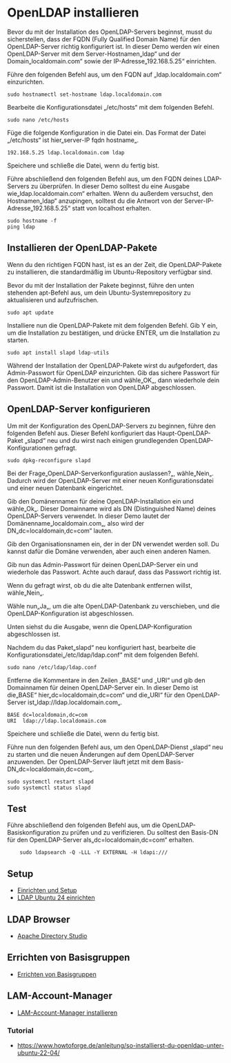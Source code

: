 # OpenLDAP installieren
Bevor du mit der Installation des OpenLDAP-Servers beginnst, musst du sicherstellen, dass der FQDN (Fully Qualified Domain Name) für den OpenLDAP-Server richtig konfiguriert ist. In dieser Demo werden wir einen OpenLDAP-Server mit dem Server-Hostnamen„ldap“ und der Domain„localdomain.com“ sowie der IP-Adresse„192.168.5.25“ einrichten.

Führe den folgenden Befehl aus, um den FQDN auf „ldap.localdomain.com“ einzurichten.

    sudo hostnamectl set-hostname ldap.localdomain.com

Bearbeite die Konfigurationsdatei „/etc/hosts“ mit dem folgenden Befehl.

    sudo nano /etc/hosts

Füge die folgende Konfiguration in die Datei ein. Das Format der Datei „/etc/hosts“ ist hier„server-IP fqdn hostname„.

    192.168.5.25 ldap.localdomain.com ldap

Speichere und schließe die Datei, wenn du fertig bist.

Führe abschließend den folgenden Befehl aus, um den FQDN deines LDAP-Servers zu überprüfen. In dieser Demo solltest du eine Ausgabe wie„ldap.localdomain.com“ erhalten. Wenn du außerdem versuchst, den Hostnamen„ldap“ anzupingen, solltest du die Antwort von der Server-IP-Adresse„192.168.5.25“ statt von localhost erhalten.

    sudo hostname -f
    ping ldap

## Installieren der OpenLDAP-Pakete

Wenn du den richtigen FQDN hast, ist es an der Zeit, die OpenLDAP-Pakete zu installieren, die standardmäßig im Ubuntu-Repository verfügbar sind.

Bevor du mit der Installation der Pakete beginnst, führe den unten stehenden apt-Befehl aus, um dein Ubuntu-Systemrepository zu aktualisieren und aufzufrischen.

    sudo apt update

Installiere nun die OpenLDAP-Pakete mit dem folgenden Befehl. Gib Y ein, um die Installation zu bestätigen, und drücke ENTER, um die Installation zu starten.

    sudo apt install slapd ldap-utils

Während der Installation der OpenLDAP-Pakete wirst du aufgefordert, das Admin-Passwort für OpenLDAP einzurichten. Gib das sichere Passwort für den OpenLDAP-Admin-Benutzer ein und wähle„OK„, dann wiederhole dein Passwort. Damit ist die Installation von OpenLDAP abgeschlossen.

## OpenLDAP-Server konfigurieren

Um mit der Konfiguration des OpenLDAP-Servers zu beginnen, führe den folgenden Befehl aus. Dieser Befehl konfiguriert das Haupt-OpenLDAP-Paket „slapd“ neu und du wirst nach einigen grundlegenden OpenLDAP-Konfigurationen gefragt.

    sudo dpkg-reconfigure slapd

Bei der Frage„OpenLDAP-Serverkonfiguration auslassen?„, wähle„Nein„. Dadurch wird der OpenLDAP-Server mit einer neuen Konfigurationsdatei und einer neuen Datenbank eingerichtet.

Gib den Domänennamen für deine OpenLDAP-Installation ein und wähle„Ok„. Dieser Domainname wird als DN (Distinguished Name) deines OpenLDAP-Servers verwendet. In dieser Demo lautet der Domänenname„localdomain.com„, also wird der DN„dc=localdomain,dc=com“ lauten.

Gib den Organisationsnamen ein, der in der DN verwendet werden soll. Du kannst dafür die Domäne verwenden, aber auch einen anderen Namen.

Gib nun das Admin-Passwort für deinen OpenLDAP-Server ein und wiederhole das Passwort. Achte auch darauf, dass das Passwort richtig ist.

Wenn du gefragt wirst, ob du die alte Datenbank entfernen willst, wähle„Nein„.

Wähle nun„Ja„, um die alte OpenLDAP-Datenbank zu verschieben, und die OpenLDAP-Konfiguration ist abgeschlossen.

Unten siehst du die Ausgabe, wenn die OpenLDAP-Konfiguration abgeschlossen ist.

Nachdem du das Paket„slapd“ neu konfiguriert hast, bearbeite die Konfigurationsdatei„/etc/ldap/ldap.conf“ mit dem folgenden Befehl.

    sudo nano /etc/ldap/ldap.conf

Entferne die Kommentare in den Zeilen „BASE“ und „URI“ und gib den Domainnamen für deinen OpenLDAP-Server ein. In dieser Demo ist die„BASE“ hier„dc=localdomain,dc=com“ und die„URI“ für den OpenLDAP-Server ist„ldap://ldap.localdomain.com„.

    BASE dc=localdomain,dc=com
    URI  ldap://ldap.localdomain.com

Speichere und schließe die Datei, wenn du fertig bist.

Führe nun den folgenden Befehl aus, um den OpenLDAP-Dienst „slapd“ neu zu starten und die neuen Änderungen auf dem OpenLDAP-Server anzuwenden. Der OpenLDAP-Server läuft jetzt mit dem Basis-DN„dc=localdomain,dc=com„.

    sudo systemctl restart slapd
    sudo systemctl status slapd

## Test

Führe abschließend den folgenden Befehl aus, um die OpenLDAP-Basiskonfiguration zu prüfen und zu verifizieren. Du solltest den Basis-DN für den OpenLDAP-Server als„dc=localdomain,dc=com“ erhalten.

        sudo ldapsearch -Q -LLL -Y EXTERNAL -H ldapi:///

## Setup
+ [Einrichten und Setup](https://www.riecken.de/2016/01/openldap-ab-2-4-installieren-und-einrichten/)
+ [LDAP Ubuntu 24 einrichten](https://documentation.ubuntu.com/server/how-to/openldap/install-openldap/)

## LDAP Browser
- [Apache Directory Studio](LDAP-Browser/Readme.md)

## Errichten von Basisgruppen

- [Errichten von Basisgruppen](Basisgruppen/Readme.md)

## LAM-Account-Manager
- [LAM-Account-Manager installieren](LAM-Account-Manager/Readme.md)
### Tutorial
+ https://www.howtoforge.de/anleitung/so-installierst-du-openldap-unter-ubuntu-22-04/
